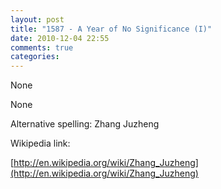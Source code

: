 ```yaml
---
layout: post
title: "1587 - A Year of No Significance (I)"
date: 2010-12-04 22:55
comments: true
categories: 
---
```


None


None


Alternative spelling: Zhang Juzheng


Wikipedia link: 

[http://en.wikipedia.org/wiki/Zhang_Juzheng](http://en.wikipedia.org/wiki/Zhang_Juzheng)

